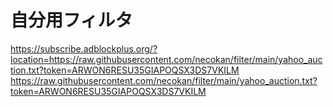 # 自分用フィルタ
https://subscribe.adblockplus.org/?location=https://raw.githubusercontent.com/necokan/filter/main/yahoo_auction.txt?token=ARWON6RESU35GIAPOQSX3DS7VKILM
https://raw.githubusercontent.com/necokan/filter/main/yahoo_auction.txt?token=ARWON6RESU35GIAPOQSX3DS7VKILM
